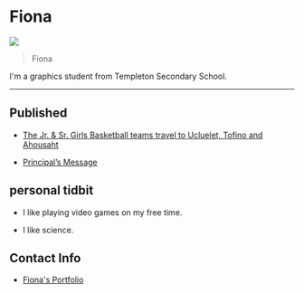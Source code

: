 # Fiona

![](../_assets/emot_051_x3.png)
>Fiona

I'm a graphics student from Templeton Secondary School.

___

## Published
- [The Jr. &amp; Sr. Girls Basketball teams travel to Ucluelet, Tofino and Ahousaht](https://medium.com/@newsletter_54417/the-jr-amp-sr-girls-basketball-teams-travel-to-ucluelet-tofino-and-ahousaht-a58865fc0065)

- [Principal’s Message](https://medium.com/@newsletter_54417/principals-message-dd337e35b4db)

## personal tidbit 
+ I like playing video games on my free time.

+ I like science.

## Contact Info
- [Fiona's Portfolio](https://sites.google.com/templeton.vsb.bc.ca/fionasportfolio/home)



